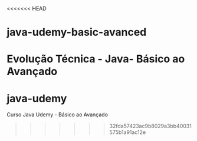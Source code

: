 <<<<<<< HEAD
# java-udemy-basic-avanced
Evolução Técnica - Java- Básico ao Avançado
=======
# java-udemy
Curso Java Udemy - Básico ao Avançado
>>>>>>> 32fda57423ac9b8029a3bb40031575b1a91ac12e
